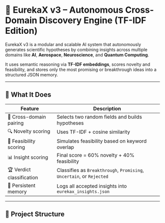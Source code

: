 # 🚀 EurekaX v3 – Autonomous Cross-Domain Discovery Engine (TF-IDF Edition)

EurekaX v3 is a modular and scalable AI system that autonomously generates scientific hypotheses by combining insights across multiple domains like **AI**, **Aerospace**, **Neuroscience**, and **Quantum Computing**.

It uses semantic reasoning via **TF-IDF embeddings**, scores novelty and feasibility, and stores only the most promising or breakthrough ideas into a structured JSON memory.

---

## 🧠 What It Does

| Feature | Description |
|--------|-------------|
| 🧩 Cross-domain pairing | Selects two random fields and builds hypotheses |
| 🔍 Novelty scoring | Uses TF-IDF + cosine similarity |
| 🔬 Feasibility scoring | Simulates feasibility based on keyword overlap |
| 📊 Insight scoring | Final score = 60% novelty + 40% feasibility |
| 🏆 Verdict classification | Classifies as `Breakthrough`, `Promising`, `Uncertain`, or `Rejected` |
| 💾 Persistent memory | Logs all accepted insights into `eurekax_insights.json` |

---

## 📁 Project Structure

